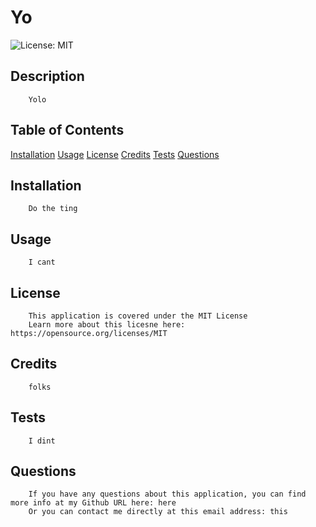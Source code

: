 # Yo
![License: MIT](https://img.shields.io/badge/License-MIT-yellow.svg)

## Description
        Yolo

## Table of Contents
[Installation](#Installation)
[Usage](#Usage)
[License](#License)
[Credits](#Credits)
[Tests](#Tests)
[Questions](#Questions)

## Installation
        Do the ting

## Usage
        I cant

## License
        This application is covered under the MIT License
        Learn more about this licesne here: https://opensource.org/licenses/MIT

## Credits
        folks

## Tests
        I dint

## Questions
        If you have any questions about this application, you can find more info at my Github URL here: here
        Or you can contact me directly at this email address: this
    